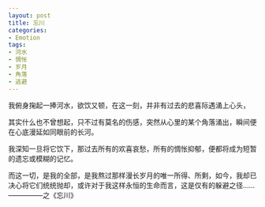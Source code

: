 ```yaml
---
layout: post
title: 忘川
categories:
- Emotion
tags:
- 河水
- 惆怅
- 岁月
- 角落
- 逃避
---
```


我俯身掬起一捧河水，欲饮又顿，在这一刻，并非有过去的悲喜际遇涌上心头，

其实什么也不曾想起，只不过有莫名的伤感，突然从心里的某个角落涌出，瞬间便在心底漫延如同眼前的长河。




我深知一旦将它饮下，那过去所有的欢喜哀愁，所有的惆怅抑郁，便都将成为短暂的遗忘或模糊的记忆。




而这一切，是我的全部，是我熬过那样漫长岁月的唯一所得、所剩，如今，我却已决心将它们统统抛却，或许对于我这样永恒的生命而言，这是仅有的躲避之径……           
—————之《忘川》
                                                                                   
